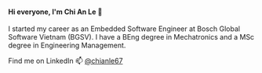 #### Hi everyone, I'm Chi An Le 👋

I started my career as an Embedded Software Engineer at Bosch Global Software Vietnam (BGSV). I have a BEng degree in Mechatronics and a MSc degree in Engineering Management.

Find me on LinkedIn 📫 [@chianle67](https://www.linkedin.com/in/chi-an-le-377917206/)

<!--
**chianle67/chianle67** is a ✨ _special_ ✨ repository because its `README.md` (this file) appears on your GitHub profile.

Here are some ideas to get you started:

- 🔭 I’m currently working on ...
- 🌱 I’m currently learning ...
- 👯 I’m looking to collaborate on ...
- 🤔 I’m looking for help with ...
- 💬 Ask me about ...
- 📫 How to reach me: ...
- 😄 Pronouns: ...
- ⚡ Fun fact: ...
-->
